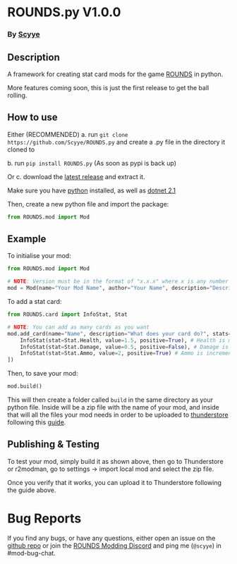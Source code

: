 # ROUNDS.py V1.0.0
### By [Scyye](https://scyye.github.io/)

## Description
A framework for creating stat card mods for the game [ROUNDS](https://store.steampowered.com/app/1557740/ROUNDS/) in python.

More features coming soon, this is just the first release to get the ball rolling.


## How to use
Either
(RECOMMENDED)
a. run `git clone https://github.com/Scyye/ROUNDS.py` and create a .py file in the directory it cloned to

b. run `pip install ROUNDS.py` (As soon as pypi is back up)

Or c. download the [latest release](https://github.com/Scyye/ROUNDS.py/releases/latest) and extract it.

Make sure you have [python](https://www.python.org/downloads/release/python-3913/) installed, as well as [dotnet 2.1](https://dotnet.microsoft.com/en-us/download/dotnet/2.1)

Then, create a new python file and import the package:
```py
from ROUNDS.mod import Mod
```

## Example
To initialise your mod:
```py
from ROUNDS.mod import Mod

# NOTE: Version must be in the format of "x.x.x" where x is any number (can be multiple digits)
mod = Mod(name="Your Mod Name", author="Your Name", description="Describe your mod", version="1.0.0")
```

To add a stat card:
```py
from ROUNDS.card import InfoStat, Stat

# NOTE: You can add as many cards as you want
mod.add_card(name="Name", description="What does your card do?", stats=[
    InfoStat(stat=Stat.Health, value=1.5, positive=True), # Health is multiplied by 1.5
    InfoStat(stat=Stat.Damage, value=0.5, positive=False), # Damage is multiplied by 0.5
    InfoStat(stat=Stat.Ammo, value=2, positive=True) # Ammo is incremented (increased) by 2
])
```

Then, to save your mod:
```py
mod.build()
```
This will then create a folder called `build` in the same directory as your python file.
Inside will be a zip file with the name of your mod, and inside that will all the files
your mod needs in order to be uploaded to [thunderstore](https://rounds.thunderstore.io/) 
following this [guide](https://docs.google.com/document/d/1f0bZvolXIGhVRpIURijiVFN2k6p7bZQlzpfVuIE-HFw/edit).

## Publishing & Testing
To test your mod, simply build it as shown above, then go to Thunderstore or r2modman, go to settings -> import local mod and select the zip file.

Once you verify that it works, you can upload it to Thunderstore following the guide above.


# Bug Reports
If you find any bugs, or have any questions, either open an issue on the [github repo](https://github.com/Scyye/ROUNDS.py/issues) or join the [ROUNDS Modding Discord](https://discord.com/invite/rounds-modding) and ping me (`@scyye`) in #mod-bug-chat.
